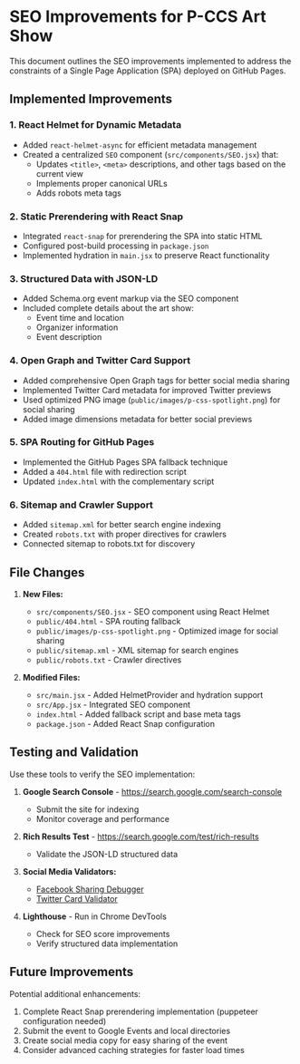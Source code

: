 # SEO Improvements for P-CCS Art Show

This document outlines the SEO improvements implemented to address the constraints of a Single Page Application (SPA) deployed on GitHub Pages.

## Implemented Improvements

### 1. React Helmet for Dynamic Metadata

- Added `react-helmet-async` for efficient metadata management
- Created a centralized `SEO` component (`src/components/SEO.jsx`) that:
  - Updates `<title>`, `<meta>` descriptions, and other tags based on the current view
  - Implements proper canonical URLs
  - Adds robots meta tags

### 2. Static Prerendering with React Snap

- Integrated `react-snap` for prerendering the SPA into static HTML
- Configured post-build processing in `package.json`
- Implemented hydration in `main.jsx` to preserve React functionality

### 3. Structured Data with JSON-LD

- Added Schema.org event markup via the SEO component
- Included complete details about the art show:
  - Event time and location
  - Organizer information
  - Event description

### 4. Open Graph and Twitter Card Support

- Added comprehensive Open Graph tags for better social media sharing
- Implemented Twitter Card metadata for improved Twitter previews
- Used optimized PNG image (`public/images/p-css-spotlight.png`) for social sharing
- Added image dimensions metadata for better social previews

### 5. SPA Routing for GitHub Pages

- Implemented the GitHub Pages SPA fallback technique
- Added a `404.html` file with redirection script
- Updated `index.html` with the complementary script

### 6. Sitemap and Crawler Support

- Added `sitemap.xml` for better search engine indexing
- Created `robots.txt` with proper directives for crawlers
- Connected sitemap to robots.txt for discovery

## File Changes

1. **New Files:**
   - `src/components/SEO.jsx` - SEO component using React Helmet
   - `public/404.html` - SPA routing fallback
   - `public/images/p-css-spotlight.png` - Optimized image for social sharing
   - `public/sitemap.xml` - XML sitemap for search engines
   - `public/robots.txt` - Crawler directives

2. **Modified Files:**
   - `src/main.jsx` - Added HelmetProvider and hydration support
   - `src/App.jsx` - Integrated SEO component
   - `index.html` - Added fallback script and base meta tags
   - `package.json` - Added React Snap configuration

## Testing and Validation

Use these tools to verify the SEO implementation:

1. **Google Search Console** - https://search.google.com/search-console
   - Submit the site for indexing
   - Monitor coverage and performance

2. **Rich Results Test** - https://search.google.com/test/rich-results
   - Validate the JSON-LD structured data

3. **Social Media Validators:**
   - [Facebook Sharing Debugger](https://developers.facebook.com/tools/debug/)
   - [Twitter Card Validator](https://cards-dev.twitter.com/validator)

4. **Lighthouse** - Run in Chrome DevTools
   - Check for SEO score improvements
   - Verify structured data implementation

## Future Improvements

Potential additional enhancements:

1. Complete React Snap prerendering implementation (puppeteer configuration needed)
2. Submit the event to Google Events and local directories
3. Create social media copy for easy sharing of the event
4. Consider advanced caching strategies for faster load times 